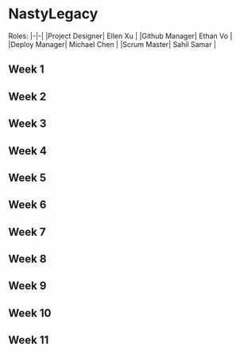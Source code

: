 # NastyLegacy

Roles:
|-|-|
|Project Designer| Ellen Xu |
|Github Manager| Ethan Vo |
|Deploy Manager| Michael Chen |
|Scrum Master| Sahil Samar |

## Week 1

## Week 2

## Week 3

## Week 4

## Week 5

## Week 6

## Week 7

## Week 8

## Week 9

## Week 10

## Week 11

